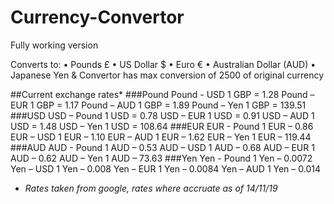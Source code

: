 # Currency-Convertor

Fully working version

Converts to:
•	Pounds £ 
•	US Dollar $ 
•	Euro € 
•	Australian Dollar (AUD)
•	Japanese Yen 
& Convertor has max conversion of 2500 of original currency

##Current exchange rates*
###Pound
Pound - USD	1 GBP = 1.28
Pound – EUR	1 GBP = 1.17
Pound – AUD	1 GBP = 1.89
Pound – Yen	1 GBP = 139.51
###USD
USD – Pound	1 USD = 0.78
USD – EUR	1 USD = 0.91
USD – AUD	1 USD = 1.48
USD – Yen	1 USD = 108.64
###EUR
EUR - Pound	1 EUR – 0.86
EUR – USD	1 EUR – 1.10
EUR – AUD 	1 EUR – 1.62
EUR – Yen	1 EUR – 119.44
###AUD
AUD - Pound	1 AUD – 0.53
AUD – USD	1 AUD – 0.68
AUD – EUR	1 AUD – 0.62
AUD – Yen	1 AUD – 73.63
###Yen
Yen - Pound	1 Yen – 0.0072
Yen – USD	1 Yen – 0.008
Yen – EUR	1 Yen – 0.0084
Yen – AUD	1 Yen – 0.014

* *Rates taken from google, rates where accruate as of 14/11/19*
